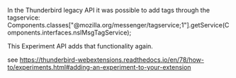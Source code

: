 In the Thunderbird legacy API it was possible to add tags through the tagservice:
 Components.classes["@mozilla.org/messenger/tagservice;1"].getService(Components.interfaces.nsIMsgTagService);

This Experiment API adds that functionality again.

see https://thunderbird-webextensions.readthedocs.io/en/78/how-to/experiments.html#adding-an-experiment-to-your-extension